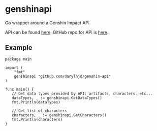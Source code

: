 # genshinapi

Go wrapper around a Genshin Impact API.

API can be found [here](https://api.genshin.dev/). GitHub repo for API is [here](https://github.com/genshindev/api).

## Example
```golang
package main

import (
	"fmt"
	genshinapi "github.com/darylhjd/genshin-api"
)

func main() {
   // Get data types provided by API: artifacts, characters, etc...
   dataTypes, _ := genshinapi.GetDataTypes()
   fmt.Println(dataTypes)
   
   // Get list of characters
   characters, _ := genshinapi.GetCharacters()
   fmt.Println(characters)
}
```
